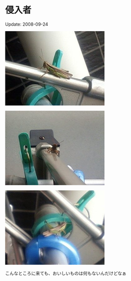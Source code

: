 侵入者
=====

Update: 2008-09-24

![](20080924_0.jpg)

![](20080924_1.jpg)

![](20080924_2.jpg)

こんなところに来ても、おいしいものは何もないんだけどなぁ
